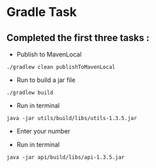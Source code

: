 # Gradle Task

## Completed the first three tasks :

* Publish to MavenLocal

```
./gradlew clean publishToMavenLocal
```

* Run to build a jar file

```
./gradlew build
``` 

* Run in terminal

```
java -jar utils/build/libs/utils-1.3.5.jar
``` 

* Enter your number

* Run in terminal

```
java -jar api/build/libs/api-1.3.5.jar
```